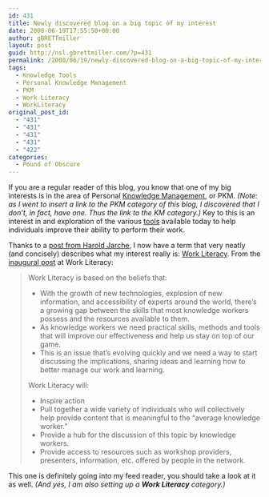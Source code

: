```yaml
---
id: 431
title: Newly discovered blog on a big topic of my interest
date: 2008-06-19T17:55:50+00:00
author: gBRETTmiller
layout: post
guid: http://nsl.gbrettmiller.com/?p=431
permalink: /2008/06/19/newly-discovered-blog-on-a-big-topic-of-my-interest/
tags:
  - Knowledge Tools
  - Personal Knowledge Management
  - PKM
  - Work Literacy
  - WorkLiteracy
original_post_id:
  - "431"
  - "431"
  - "431"
  - "431"
  - "422"
categories:
  - Pound of Obscure
---
```

If you are a regular reader of this blog, you know that one of my big interests is in the area of Personal [Knowledge Management](http://www.workliteracy.com/work-literacy-launched), or PKM. _(Note: as I went to insert a link to the PKM category of this blog, I discovered that I don&#8217;t, in fact, have one. Thus the link to the KM category.)_ Key to this is an interest in and exploration of the various [tools](http://nsl.gbrettmiller.com/category/tools) available today to help individuals improve their ability to perform their work.

Thanks to a [post from Harold Jarche](http://www.jarche.com/2008/06/the-work-literacy-gap/), I now have a term that very neatly (and concisely) describes what my interest really is: [Work Literacy](http://www.workliteracy.com/about). From the [inaugural post](http://www.workliteracy.com/work-literacy-launched) at Work Literacy:

> Work Literacy is based on the beliefs that:
> 
>   * With the growth of new technologies, explosion of new information, and accessibility of experts around the world, there’s a growing gap between the skills that most knowledge workers possess and the resources available to them.
>   * As knowledge workers we need practical skills, methods and tools that will improve our effectiveness and help us stay on top of our game.
>   * This is an issue that’s evolving quickly and we need a way to start discussing the implications, sharing ideas and learning how to better manage our work and learning.
> 
> Work Literacy will:
> 
>   * Inspire action
>   * Pull together a wide variety of individuals who will collectively help provide content that is meaningful to the “average knowledge worker.”
>   * Provide a hub for the discussion of this topic by knowledge workers.
>   * Provide access to resources such as workshop providers, presenters, information, etc. offered by people in the network.

This one is definitely going into my feed reader, you should take a look at it as well. _(And yes, I am also setting up a **Work Literacy** category.)_